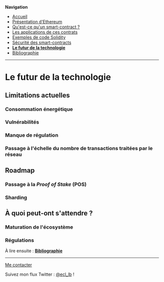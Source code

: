 **Navigation**
* [Accueil](index.html)
* [Présentation d'Ethereum](ethereum.html)
* [Qu'est-ce qu'un smart-contract ?](smartcontracts.html)
* [Les applications de ces contrats](applications.html)
* [Exemples de code Solidity](exemples.html)
* [Sécurité des smart-contracts](securite.html)
* [**Le futur de la technologie**](futur.html)
* [Bibliographie](bibliographie.html)

___
# Le futur de la technologie

## Limitations actuelles

### Consommation énergétique



### Vulnérabilités



### Manque de régulation


### Passage à l'échelle du nombre de transactions traitées par le réseau





## Roadmap

### Passage à la _Proof of Stake_ (POS)




### Sharding







## À quoi peut-ont s'attendre ?

### Maturation de l'écosystème


### Régulations





À lire ensuite : [**Bibliographie**](bibliographie.html)

___
[Me contacter](mailto://leo.besancon@ecl14.ec-lyon.fr)

Suivez mon flux Twitter : [@ecl_lb](https://twitter.com/ecl_lb) !
